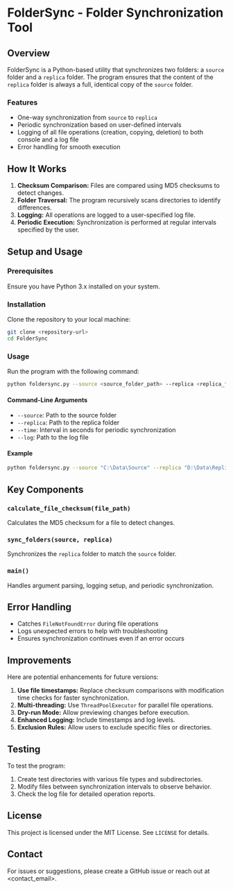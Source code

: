# FolderSync - Folder Synchronization Tool

## Overview
FolderSync is a Python-based utility that synchronizes two folders: a `source` folder and a `replica` folder. The program ensures that the content of the `replica` folder is always a full, identical copy of the `source` folder.

### Features
- One-way synchronization from `source` to `replica`
- Periodic synchronization based on user-defined intervals
- Logging of all file operations (creation, copying, deletion) to both console and a log file
- Error handling for smooth execution

## How It Works
1. **Checksum Comparison:** Files are compared using MD5 checksums to detect changes.
2. **Folder Traversal:** The program recursively scans directories to identify differences.
3. **Logging:** All operations are logged to a user-specified log file.
4. **Periodic Execution:** Synchronization is performed at regular intervals specified by the user.

## Setup and Usage
### Prerequisites
Ensure you have Python 3.x installed on your system.

### Installation
Clone the repository to your local machine:
```bash
git clone <repository-url>
cd FolderSync
```

### Usage
Run the program with the following command:
```bash
python foldersync.py --source <source_folder_path> --replica <replica_folder_path> --time <interval_in_seconds> --log <log_file_path>
```

#### Command-Line Arguments
- `--source`: Path to the source folder
- `--replica`: Path to the replica folder
- `--time`: Interval in seconds for periodic synchronization
- `--log`: Path to the log file

#### Example
```bash
python foldersync.py --source "C:\Data\Source" --replica "D:\Data\Replica" --time 30 --log "C:\Logs\sync.log"
```

## Key Components
### `calculate_file_checksum(file_path)`
Calculates the MD5 checksum for a file to detect changes.

### `sync_folders(source, replica)`
Synchronizes the `replica` folder to match the `source` folder.

### `main()`
Handles argument parsing, logging setup, and periodic synchronization.

## Error Handling
- Catches `FileNotFoundError` during file operations
- Logs unexpected errors to help with troubleshooting
- Ensures synchronization continues even if an error occurs

## Improvements
Here are potential enhancements for future versions:

1. **Use file timestamps:** Replace checksum comparisons with modification time checks for faster synchronization.
2. **Multi-threading:** Use `ThreadPoolExecutor` for parallel file operations.
3. **Dry-run Mode:** Allow previewing changes before execution.
4. **Enhanced Logging:** Include timestamps and log levels.
5. **Exclusion Rules:** Allow users to exclude specific files or directories.

## Testing
To test the program:
1. Create test directories with various file types and subdirectories.
2. Modify files between synchronization intervals to observe behavior.
3. Check the log file for detailed operation reports.

## License
This project is licensed under the MIT License. See `LICENSE` for details.

## Contact
For issues or suggestions, please create a GitHub issue or reach out at <contact_email>.

